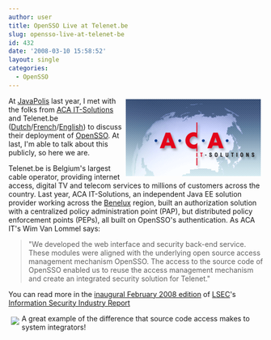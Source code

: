 ```yaml
---
author: user
title: OpenSSO Live at Telenet.be
slug: opensso-live-at-telenet-be
id: 432
date: '2008-03-10 15:58:52'
layout: single
categories:
  - OpenSSO
---
```


<span style="margin: 5px; float: right;">[![](images/ACAIT.png)](http://www.aca-it.be/)</span>

At [JavaPolis](http://www.javapolis.com/) last year, I met with the folks from [ACA IT-Solutions](http://www.aca-it.be/) and Telenet.be ([Dutch](http://telenet.be/5/0/1/nl/thuis.html)/[French](http://telenet.be/5/0/1/fr/prive.html)/[English](http://telenet.be/5/0/1/en/residential.html)) to discuss their deployment of [OpenSSO](http://opensso.org/). At last, I'm able to talk about this publicly, so here we are.

Telenet.be is Belgium's largest cable operator, providing internet access, digital TV and telecom services to millions of customers across the country. Last year, ACA IT-Solutions, an independent Java EE solution provider working across the [Benelux](http://en.wikipedia.org/wiki/Benelux) region, built an authorization solution with a centralized policy administration point (PAP), but distributed policy enforcement points (PEPs), all built on OpenSSO's authentication. As ACA IT's Wim Van Lommel says:

> "We developed the web interface and security back-end service. These modules were aligned with the underlying open source access management mechanism OpenSSO. The access to the source code of OpenSSO enabled us to reuse the access management mechanism and create an integrated security solution for Telenet."

You can read more in the [inaugural February 2008 edition](http://www.lsec.be/upload_directories/documents/LSEC%20Information%20Security%20Industry%20Report%20Nr.%201.pdf) of [LSEC](http://www.lsec.be/)'s [Information Security Industry Report](http://www.lsec.be/index.php/whats_happening/news/introducing_the_information_security_industry_report1/)

<span style="margin: 5px; float: left;">[![](http://blog.superpat.com/Telenet.png)](http://telenet.be/)</span>

A great example of the difference that source code access makes to system integrators!